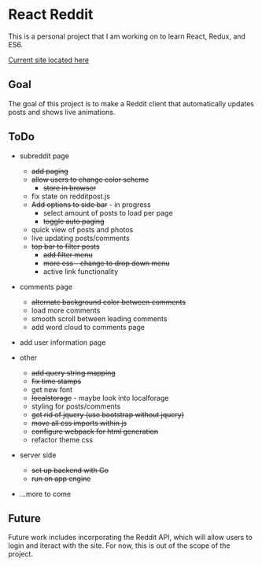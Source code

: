 # React Reddit
This is a personal project that I am working on to learn React, Redux, and ES6.

[Current site located here](http://reactreddit.com)

## Goal
The goal of this project is to make a Reddit client that automatically updates posts and shows live animations.

## ToDo

- subreddit page
	- ~~add paging~~
	- ~~allow users to change color scheme~~
		- ~~store in browser~~
	- fix state on redditpost.js
	- ~~Add options to side bar~~ - in progress
	    - select amount of posts to load per page
	    - ~~toggle auto paging~~
	- quick view of posts and photos
	- live updating posts/comments
	- ~~top bar to filter posts~~
	    - ~~add filter menu~~
	    - ~~more css - change to drop down menu~~
	    - active link functionality

- comments page
	- ~~alternate background color between comments~~
	- load more comments
	- smooth scroll between leading comments
	- add word cloud to comments page

- add user information page

- other
    - ~~add query string mapping~~
	- ~~fix time stamps~~
	- get new font
	- ~~localstorage~~ - maybe look into localforage
	- styling for posts/comments
    - ~~get rid of jquery (use bootstrap without jquery)~~
	- ~~move all css imports within js~~
	- ~~configure webpack for html generation~~
	- refactor theme css
    
- server side
	- ~~set up backend with Go~~
	- ~~run on app engine~~

- ...more to come

## Future
Future work includes incorporating the Reddit API, which will allow users to login and iteract with the site. For now, this is out of the scope of the project.